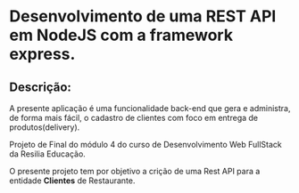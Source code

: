 <h1>Desenvolvimento de uma REST API em NodeJS com a framework express.</h1>

<h2>Descrição:</h2>
<p>A presente aplicação é uma funcionalidade back-end que gera e administra, de forma mais fácil, o cadastro de clientes com foco em entrega de produtos(delivery).</p>

Projeto de Final do módulo 4 do curso de Desenvolvimento Web FullStack da Resilia Educação.

O presente projeto tem por objetivo a crição de uma Rest API para a entidade <strong>Clientes</strong> de Restaurante.
